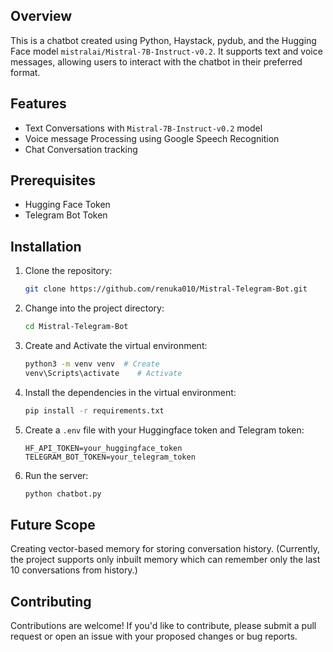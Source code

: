 ## Overview

This is a chatbot created using Python, Haystack, pydub, and the Hugging Face model `mistralai/Mistral-7B-Instruct-v0.2`. It supports text and voice messages, allowing users to interact with the chatbot in their preferred format.

## Features

- Text Conversations with `Mistral-7B-Instruct-v0.2` model
- Voice message Processing using Google Speech Recognition
- Chat Conversation tracking

## Prerequisites

- Hugging Face Token
- Telegram Bot Token

## Installation

1. Clone the repository:
    ```bash
    git clone https://github.com/renuka010/Mistral-Telegram-Bot.git
    ```
2. Change into the project directory:
    ```bash
    cd Mistral-Telegram-Bot
    ```
3. Create and Activate the virtual environment:
    ```bash
    python3 -m venv venv  # Create
    venv\Scripts\activate    # Activate
    ```
4. Install the dependencies in the virtual environment:
    ```bash
    pip install -r requirements.txt
    ```
5. Create a `.env` file with your Huggingface token and Telegram token:
    ```
    HF_API_TOKEN=your_huggingface_token
    TELEGRAM_BOT_TOKEN=your_telegram_token
    ```
6. Run the server:
    ```bash
    python chatbot.py
    ```

## Future Scope

Creating vector-based memory for storing conversation history. (Currently, the project supports only inbuilt memory which can remember only the last 10 conversations from history.)

## Contributing

Contributions are welcome! If you'd like to contribute, please submit a pull request or open an issue with your proposed changes or bug reports.
